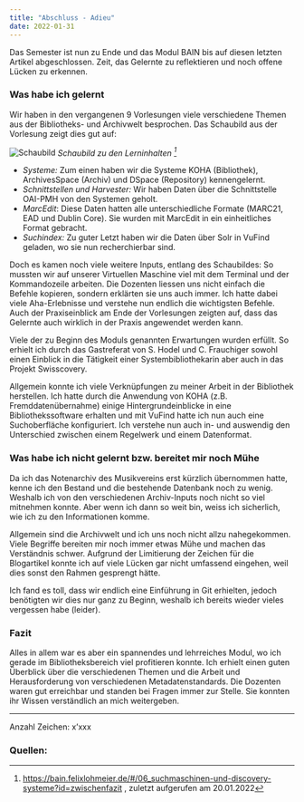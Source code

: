 ```yaml
---
title: "Abschluss - Adieu"
date: 2022-01-31
---
```


Das Semester ist nun zu Ende und das Modul BAIN bis auf diesen letzten Artikel abgeschlossen. Zeit, das Gelernte zu reflektieren und noch offene Lücken zu erkennen.

### Was habe ich gelernt
Wir haben in den vergangenen 9 Vorlesungen viele verschiedene Themen aus der Bibliotheks- und Archivwelt besprochen. Das Schaubild aus der Vorlesung zeigt dies gut auf:

![Schaubild](https://i.ibb.co/YbzsFQC/01-Schaubild.png)
<i> Schaubild zu den Lerninhalten [^1] </i>

- *Systeme:* Zum einen haben wir die Systeme KOHA (Bibliothek), ArchivesSpace (Archiv) und DSpace (Repository) kennengelernt.
- *Schnittstellen und Harvester:* Wir haben Daten über die Schnittstelle OAI-PMH von den Systemen geholt.
- *MarcEdit*: Diese Daten hatten alle unterschiedliche Formate (MARC21, EAD und Dublin Core). Sie wurden mit MarcEdit in ein einheitliches Format gebracht.
- *Suchindex:* Zu guter Letzt haben wir die Daten über Solr in VuFind geladen, wo sie nun recherchierbar sind.

Doch es kamen noch viele weitere Inputs, entlang des Schaubildes:
So mussten wir auf unserer Virtuellen Maschine viel mit dem Terminal und der Kommandozeile arbeiten. Die Dozenten liessen uns nicht einfach die Befehle kopieren, sondern erklärten sie uns auch immer. Ich hatte dabei viele Aha-Erlebnisse und verstehe nun endlich die wichtigsten Befehle. Auch der Praxiseinblick am Ende der Vorlesungen zeigten auf, dass das Gelernte auch wirklich in der Praxis angewendet werden kann. 

Viele der zu Beginn des Moduls genannten Erwartungen wurden erfüllt. So erhielt ich durch das Gastreferat von S. Hodel und C. Frauchiger sowohl einen Einblick in die Tätigkeit einer Systembibliothekarin aber auch in das Projekt Swisscovery.

Allgemein konnte ich viele Verknüpfungen zu meiner Arbeit in der Bibliothek herstellen. Ich hatte durch die Anwendung von KOHA (z.B. Fremddatenübernahme) einige Hintergrundeinblicke in eine Bibliothekssoftware erhalten und mit VuFind hatte ich nun auch eine Suchoberfläche konfiguriert. Ich verstehe nun auch in- und auswendig den Unterschied zwischen einem Regelwerk und einem Datenformat.

### Was habe ich nicht gelernt bzw. bereitet mir noch Mühe
Da ich das Notenarchiv des Musikvereins erst kürzlich übernommen hatte, kenne ich den Bestand und die bestehende Datenbank noch zu wenig. Weshalb ich von den verschiedenen Archiv-Inputs noch nicht so viel mitnehmen konnte. Aber wenn ich dann so weit bin, weiss ich sicherlich, wie ich zu den Informationen komme.

Allgemein sind die Archivwelt und ich uns noch nicht allzu nahegekommen. Viele Begriffe bereiten mir noch immer etwas Mühe und machen das Verständnis schwer. Aufgrund der Limitierung der Zeichen für die Blogartikel konnte ich auf viele Lücken gar nicht umfassend eingehen, weil dies sonst den Rahmen gesprengt hätte.

Ich fand es toll, dass wir endlich eine Einführung in Git erhielten, jedoch benötigten wir dies nur ganz zu Beginn, weshalb ich bereits wieder vieles vergessen habe (leider).

### Fazit
Alles in allem war es aber ein spannendes und lehrreiches Modul, wo ich gerade im Bibliotheksbereich viel profitieren konnte. Ich erhielt einen guten Überblick über die verschiedenen Themen und die Arbeit und Herausforderung von verschiedenen Metadatenstandards. Die Dozenten waren gut erreichbar und standen bei Fragen immer zur Stelle. Sie konnten ihr Wissen verständlich an mich weitergeben.

---
Anzahl Zeichen: x’xxx

### Quellen:
[^1]: <https://bain.felixlohmeier.de/#/06_suchmaschinen-und-discovery-systeme?id=zwischenfazit> , zuletzt aufgerufen am 20.01.2022

